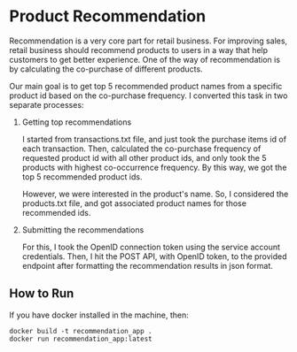 # Product Recommendation #

Recommendation is a very core part for retail business. For improving sales, retail business should recommend products to users in a way that help customers to get better experience. One of the way of recommendation is by calculating the co-purchase of different products.

Our main goal is to get top 5 recommended product names from a specific product id based on the co-purchase frequency. I converted this task in two separate processes:

1. Getting top recommendations

    I started from transactions.txt file, and just took the purchase items id of each transaction. Then, calculated the co-purchase frequency of requested product id with all other product ids, and only took the 5 products with highest co-occurrence frequency. By this way, we got the top 5 recommended product ids.

    However, we were interested in the product's name. So, I considered the products.txt file, and got associated product names for those recommended ids. 

2. Submitting the recommendations

    For this, I took the OpenID connection token using the service account credentials. Then, I hit the POST API, with OpenID token, to the provided endpoint after formatting the recommendation results in json format. 

## How to Run ##

If you have docker installed in the machine, then:

```
docker build -t recommendation_app .
docker run recommendation_app:latest
```